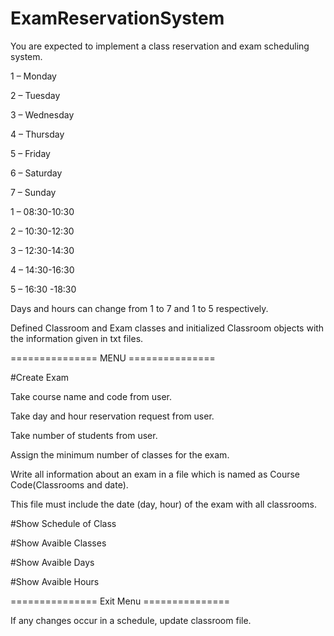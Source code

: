 # ExamReservationSystem


You are expected to implement a class reservation and exam scheduling system.

1 – Monday 	             

2 – Tuesday               

3 – Wednesday             

4 – Thursday              

5 – Friday                

6 – Saturday

7 – Sunday


1 –  08:30-10:30

2 –  10:30-12:30

3 –  12:30-14:30

4 –  14:30-16:30

5 –  16:30 -18:30


Days and hours can change from 1 to 7 and 1 to 5 respectively.

Defined Classroom and Exam classes and initialized Classroom objects with the information given in txt files.

=============== MENU =============== 

#Create Exam 

  Take course name and code from user.
  
  Take day and hour reservation request from user.
  
  Take number of students from user.
  
  Assign the minimum number of classes for the exam.

  Write all information about an exam in a file which is named as Course Code(Classrooms and date).
  
  This file must include the   date (day, hour) of the exam with all classrooms. 

#Show Schedule of Class

#Show Avaible Classes 

#Show Avaible Days 

#Show Avaible Hours 

=============== Exit Menu ===============

If any changes occur in a schedule, update classroom file.
